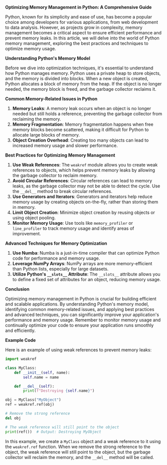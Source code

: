 **Optimizing Memory Management in Python: A Comprehensive Guide**

Python, known for its simplicity and ease of use, has become a popular choice among developers for various applications, from web development to data analysis. However, as projects grow in complexity, memory management becomes a critical aspect to ensure efficient performance and prevent memory leaks. In this article, we will delve into the world of Python memory management, exploring the best practices and techniques to optimize memory usage.

**Understanding Python's Memory Model**

Before we dive into optimization techniques, it's essential to understand how Python manages memory. Python uses a private heap to store objects, and the memory is divided into blocks. When a new object is created, Python allocates a block of memory from the heap. If the object is no longer needed, the memory block is freed, and the garbage collector reclaims it.

**Common Memory-Related Issues in Python**

1. **Memory Leaks**: A memory leak occurs when an object is no longer needed but still holds a reference, preventing the garbage collector from reclaiming the memory.
2. **Memory Fragmentation**: Memory fragmentation happens when free memory blocks become scattered, making it difficult for Python to allocate large blocks of memory.
3. **Object Creation Overhead**: Creating too many objects can lead to increased memory usage and slower performance.

**Best Practices for Optimizing Memory Management**

1. **Use Weak References**: The `weakref` module allows you to create weak references to objects, which helps prevent memory leaks by allowing the garbage collector to reclaim memory.
2. **Avoid Circular References**: Circular references can lead to memory leaks, as the garbage collector may not be able to detect the cycle. Use the `__del__` method to break circular references.
3. **Use Generators and Iterators**: Generators and iterators help reduce memory usage by creating objects on-the-fly, rather than storing them in memory.
4. **Limit Object Creation**: Minimize object creation by reusing objects or using object pooling.
5. **Monitor Memory Usage**: Use tools like `memory_profiler` or `line_profiler` to track memory usage and identify areas of improvement.

**Advanced Techniques for Memory Optimization**

1. **Use Numba**: Numba is a just-in-time compiler that can optimize Python code for performance and memory usage.
2. **Leverage NumPy Arrays**: NumPy arrays are more memory-efficient than Python lists, especially for large datasets.
3. **Utilize Python's `__slots__` Attribute**: The `__slots__` attribute allows you to define a fixed set of attributes for an object, reducing memory usage.

**Conclusion**

Optimizing memory management in Python is crucial for building efficient and scalable applications. By understanding Python's memory model, identifying common memory-related issues, and applying best practices and advanced techniques, you can significantly improve your application's performance and memory usage. Remember to monitor memory usage and continually optimize your code to ensure your application runs smoothly and efficiently.

**Example Code**

Here is an example of using weak references to prevent memory leaks:
```python
import weakref

class MyClass:
    def __init__(self, name):
        self.name = name

    def __del__(self):
        print(f"Destroying {self.name}")

obj = MyClass("MyObject")
ref = weakref.ref(obj)

# Remove the strong reference
del obj

# The weak reference will still point to the object
print(ref())  # Output: Destroying MyObject
```
In this example, we create a `MyClass` object and a weak reference to it using the `weakref.ref` function. When we remove the strong reference to the object, the weak reference will still point to the object, but the garbage collector will reclaim the memory, and the `__del__` method will be called.